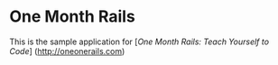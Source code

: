 # One Month Rails

This is the sample application for
[*One Month Rails: Teach Yourself to Code*] (http://oneonerails.com)
